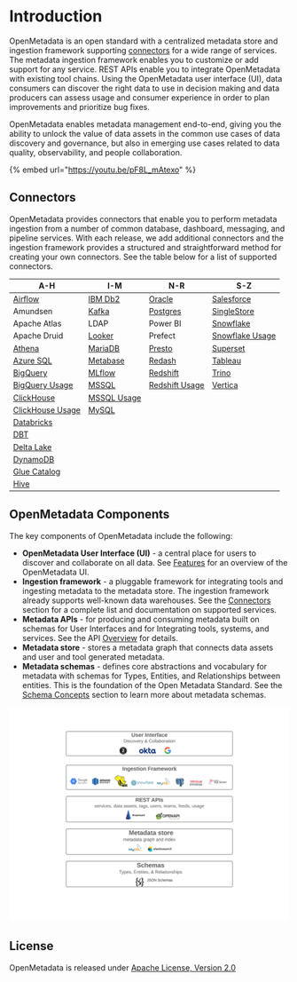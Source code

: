 # Introduction

OpenMetadata is an open standard with a centralized metadata store and ingestion framework supporting [connectors](docs/integrations/connectors/) for a wide range of services. The metadata ingestion framework enables you to customize or add support for any service. REST APIs enable you to integrate OpenMetadata with existing tool chains. Using the OpenMetadata user interface (UI), data consumers can discover the right data to use in decision making and data producers can assess usage and consumer experience in order to plan improvements and prioritize bug fixes.

OpenMetadata enables metadata management end-to-end, giving you the ability to unlock the value of data assets in the common use cases of data discovery and governance, but also in emerging use cases related to data quality, observability, and people collaboration.

{% embed url="https://youtu.be/pF8L_mAtexo" %}

## Connectors

OpenMetadata provides connectors that enable you to perform metadata ingestion from a number of common database, dashboard, messaging, and pipeline services. With each release, we add additional connectors and the ingestion framework provides a structured and straightforward method for creating your own connectors. See the table below for a list of supported connectors.

| A-H                                                        | I-M                                                | N-R                                                      | S-Z                                                        |
| ---------------------------------------------------------- | -------------------------------------------------- | -------------------------------------------------------- | ---------------------------------------------------------- |
| [Airflow](docs/integrations/airflow/)                      | [IBM Db2](docs/integrations/connectors/ibm-db2.md) | [Oracle](integrations/connectors/oracle/)                | [Salesforce](integrations/connectors/salesforce/)          |
| Amundsen                                                   | [Kafka](docs/integrations/connectors/kafka.md)     | [Postgres](integrations/connectors/postgres/)            | [SingleStore](integrations/connectors/singlestore-1/)      |
| Apache Atlas                                               | LDAP                                               | Power BI                                                 | [Snowflake](docs/integrations/connectors/snowflake/)       |
| Apache Druid                                               | [Looker](integrations/connectors/looker/)          | Prefect                                                  | [Snowflake Usage](docs/integrations/connectors/snowflake/) |
| [Athena](docs/integrations/connectors/athena/)             | [MariaDB](docs/integrations/connectors/mariadb.md) | [Presto](integrations/connectors/mysql-2-1/)             | [Superset](integrations/connectors/mysql-3/)               |
| [Azure SQL](integrations/connectors/azure-sql/)            | [Metabase](integrations/connectors/metabase/)      | [Redash](integrations/connectors/mysql-1-2/)             | [Tableau](docs/integrations/connectors/tableau.md)         |
| [BigQuery](docs/integrations/connectors/bigquery/)         | [MLflow](docs/integrations/connectors/mlflow/)     | [Redshift](docs/integrations/connectors/redshift/)       | [Trino](docs/integrations/connectors/trino/)               |
| [BigQuery Usage](docs/integrations/connectors/bigquery/)   | [MSSQL](integrations/connectors/mssql/)            | [Redshift Usage](docs/integrations/connectors/redshift/) | [Vertica](integrations/connectors/vertica/)                |
| [ClickHouse](integrations/connectors/clickhouse/)          | [MSSQL Usage](integrations/connectors/mssql/)      |                                                          |                                                            |
| [ClickHouse Usage](integrations/connectors/clickhouse/)    | [MySQL](integrations/connectors/mysql/)            |                                                          |                                                            |
| [Databricks](integrations/connectors/databricks/)          |                                                    |                                                          |                                                            |
| [DBT](data-lineage/dbt-integration/)                       |                                                    |                                                          |                                                            |
| [Delta Lake](integrations/connectors/delta-lake/)          |                                                    |                                                          |                                                            |
| [DynamoDB](integrations/connectors/dynamodb/)              |                                                    |                                                          |                                                            |
| [Glue Catalog](docs/integrations/connectors/glue-catalog/) |                                                    |                                                          |                                                            |
| [Hive](docs/integrations/connectors/hive/)                 |                                                    |                                                          |                                                            |

## OpenMetadata Components

The key components of OpenMetadata include the following:

* **OpenMetadata User Interface (UI)** - a central place for users to discover and collaborate on all data. See [Features](docs/overview/features.md) for an overview of the OpenMetadata UI.
* **Ingestion framework** - a pluggable framework for integrating tools and ingesting metadata to the metadata store. The ingestion framework already supports well-known data warehouses. See the [Connectors](./#connectors) section for a complete list and documentation on supported services.
* **Metadata APIs** - for producing and consuming metadata built on schemas for User Interfaces and for Integrating tools, systems, and services. See the API [Overview](docs/openmetadata-apis/apis/overview.md) for details.
* **Metadata store** - stores a metadata graph that connects data assets and user and tool generated metadata.
* **Metadata schemas** - defines core abstractions and vocabulary for metadata with schemas for Types, Entities, and Relationships between entities. This is the foundation of the Open Metadata Standard. See the [Schema Concepts](docs/openmetadata-apis/schemas/overview.md) section to learn more about metadata schemas.

![](<.gitbook/assets/openmetadata-overview (1).png>)

## License

OpenMetadata is released under [Apache License, Version 2.0](http://www.apache.org/licenses/LICENSE-2.0)
